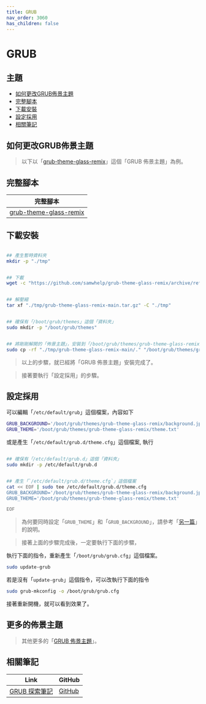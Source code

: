 ```yaml
---
title: GRUB
nav_order: 3060
has_children: false
---
```



# GRUB


## 主題

* [如何更改GRUB佈景主題](#如何更改grub佈景主題)
* [完整腳本](#完整腳本)
* [下載安裝](#下載安裝)
* [設定採用](#設定採用)
* [相關筆記](#相關筆記)




## 如何更改GRUB佈景主題

> 以下以「[grub-theme-glass-remix](https://samwhelp.github.io/grub-theme-glass-remix/)」這個「GRUB 佈景主題」為例。




## 完整腳本

| 完整腳本 |
| --- |
| [grub-theme-glass-remix](https://github.com/samwhelp/ubuntu-gnome-shell-adjustment/tree/main/prototype/main/grub-config/grub-theme/grub-theme-glass-remix) |




## 下載安裝

``` sh

## 產生暫時資料夾
mkdir -p "./tmp"


## 下載
wget -c "https://github.com/samwhelp/grub-theme-glass-remix/archive/refs/heads/main.tar.gz" -O "./tmp/grub-theme-glass-remix-main.tar.gz"


## 解壓縮
tar xf "./tmp/grub-theme-glass-remix-main.tar.gz" -C "./tmp"


## 確保有「/boot/grub/themes」這個「資料夾」
sudo mkdir -p "/boot/grub/themes"


## 將剛剛解開的「佈景主題」，安裝到「/boot/grub/themes/grub-theme-glass-remix」這個路徑。
sudo cp -rf "./tmp/grub-theme-glass-remix-main/." "/boot/grub/themes/grub-theme-glass-remix"

```

> 以上的步驟，就已經將「GRUB 佈景主題」安裝完成了。

> 接著要執行「設定採用」的步驟。




## 設定採用

可以編輯「`/etc/default/grub`」這個檔案，內容如下

``` sh
GRUB_BACKGROUND='/boot/grub/themes/grub-theme-glass-remix/background.jpg'
GRUB_THEME='/boot/grub/themes/grub-theme-glass-remix/theme.txt'
```

或是產生「`/etc/default/grub.d/theme.cfg`」這個檔案, 執行

``` sh

## 確保有「/etc/default/grub.d」這個「資料夾」
sudo mkdir -p /etc/default/grub.d


## 產生「`/etc/default/grub.d/theme.cfg`」這個檔案
cat << EOF | sudo tee /etc/default/grub.d/theme.cfg
GRUB_BACKGROUND='/boot/grub/themes/grub-theme-glass-remix/background.jpg'
GRUB_THEME='/boot/grub/themes/grub-theme-glass-remix/theme.txt'

EOF

```

> 為何要同時設定「`GRUB_THEME`」和「`GRUB_BACKGROUND`」，請參考「[另一篇](https://samwhelp.github.io/note-about-grub/read/howto/use_background_image.html)」的說明。

> 接著上面的步驟完成後，一定要執行下面的步驟，

執行下面的指令，重新產生「`/boot/grub/grub.cfg`」這個檔案。

``` sh
sudo update-grub
```

若是沒有「`update-grub`」這個指令，可以改執行下面的指令

``` sh
sudo grub-mkconfig -o /boot/grub/grub.cfg
```

接著重新開機，就可以看到效果了。




## 更多的佈景主題

> 其他更多的「[GRUB 佈景主題](https://samwhelp.github.io/note-about-grub/read/theme.html)」。




## 相關筆記

| Link | GitHub |
| ---- | ------ |
| [GRUB 探索筆記](https://samwhelp.github.io/note-about-grub/) | [GitHub](https://github.com/samwhelp/note-about-grub) |
